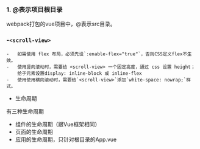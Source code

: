 ### 1. @表示项目根目录  
webpack打包的vue项目中，@表示src目录。
### -`<scroll-view>`
	-   如需使用 flex 布局，必须先设`:enable-flex="true"`，否则CSS定义flex不生效。
	-   使用竖向滚动时，需要给 <scroll-view> 一个固定高度，通过 css 设置 height；  
	    给子元素设置display: inline-block 或 inline-flex
	-   使用使用横向滚动时，需要给`<scroll-view>`添加`white-space: nowrap;`样式。

-   生命周期

有三种生命周期

-   组件的生命周期（跟Vue框架相同）
-   页面的生命周期
-   应用的生命周期，只针对根目录的App.vue
